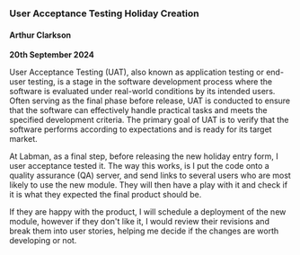 ### User Acceptance Testing Holiday Creation

#### Arthur Clarkson
**20th September 2024**

User Acceptance Testing (UAT), also known as application testing or end-user testing, is a stage in the software development process where the software is evaluated under real-world conditions by its intended users. Often serving as the final phase before release, UAT is conducted to ensure that the software can effectively handle practical tasks and meets the specified development criteria. The primary goal of UAT is to verify that the software performs according to expectations and is ready for its target market.

At Labman, as a final step, before releasing the new holiday entry form, I user acceptance tested it. The way this works, is I put the code onto a quality assurance (QA) server, and send links to several users who are most likely to use the new module. They will then have a play with it and check if it is what they expected the final product should be.

If they are happy with the product, I will schedule a deployment of the new module, however if they don't like it, I would review their revisions and break them into user stories, helping me decide if the changes are worth developing or not.